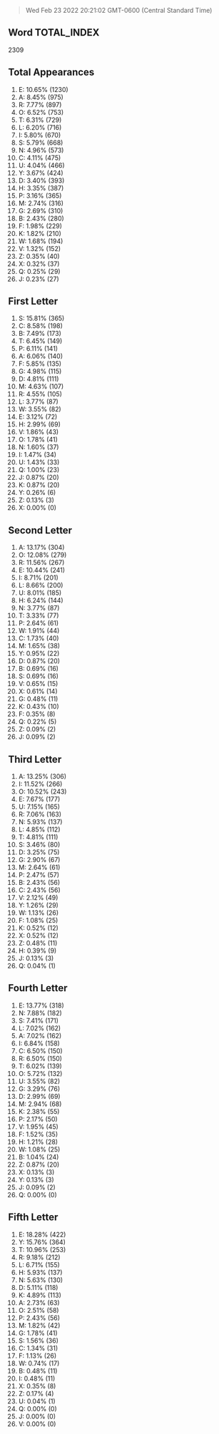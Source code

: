 > Wed Feb 23 2022 20:21:02 GMT-0600 (Central Standard Time)

## Word TOTAL_INDEX
2309

## Total Appearances

1. E: 10.65% (1230)
2. A: 8.45% (975)
3. R: 7.77% (897)
4. O: 6.52% (753)
5. T: 6.31% (729)
6. L: 6.20% (716)
7. I: 5.80% (670)
8. S: 5.79% (668)
9. N: 4.96% (573)
10. C: 4.11% (475)
11. U: 4.04% (466)
12. Y: 3.67% (424)
13. D: 3.40% (393)
14. H: 3.35% (387)
15. P: 3.16% (365)
16. M: 2.74% (316)
17. G: 2.69% (310)
18. B: 2.43% (280)
19. F: 1.98% (229)
20. K: 1.82% (210)
21. W: 1.68% (194)
22. V: 1.32% (152)
23. Z: 0.35% (40)
24. X: 0.32% (37)
25. Q: 0.25% (29)
26. J: 0.23% (27)

## First Letter

1. S: 15.81% (365)
2. C: 8.58% (198)
3. B: 7.49% (173)
4. T: 6.45% (149)
5. P: 6.11% (141)
6. A: 6.06% (140)
7. F: 5.85% (135)
8. G: 4.98% (115)
9. D: 4.81% (111)
10. M: 4.63% (107)
11. R: 4.55% (105)
12. L: 3.77% (87)
13. W: 3.55% (82)
14. E: 3.12% (72)
15. H: 2.99% (69)
16. V: 1.86% (43)
17. O: 1.78% (41)
18. N: 1.60% (37)
19. I: 1.47% (34)
20. U: 1.43% (33)
21. Q: 1.00% (23)
22. J: 0.87% (20)
23. K: 0.87% (20)
24. Y: 0.26% (6)
25. Z: 0.13% (3)
26. X: 0.00% (0)

## Second Letter

1. A: 13.17% (304)
2. O: 12.08% (279)
3. R: 11.56% (267)
4. E: 10.44% (241)
5. I: 8.71% (201)
6. L: 8.66% (200)
7. U: 8.01% (185)
8. H: 6.24% (144)
9. N: 3.77% (87)
10. T: 3.33% (77)
11. P: 2.64% (61)
12. W: 1.91% (44)
13. C: 1.73% (40)
14. M: 1.65% (38)
15. Y: 0.95% (22)
16. D: 0.87% (20)
17. B: 0.69% (16)
18. S: 0.69% (16)
19. V: 0.65% (15)
20. X: 0.61% (14)
21. G: 0.48% (11)
22. K: 0.43% (10)
23. F: 0.35% (8)
24. Q: 0.22% (5)
25. Z: 0.09% (2)
26. J: 0.09% (2)

## Third Letter

1. A: 13.25% (306)
2. I: 11.52% (266)
3. O: 10.52% (243)
4. E: 7.67% (177)
5. U: 7.15% (165)
6. R: 7.06% (163)
7. N: 5.93% (137)
8. L: 4.85% (112)
9. T: 4.81% (111)
10. S: 3.46% (80)
11. D: 3.25% (75)
12. G: 2.90% (67)
13. M: 2.64% (61)
14. P: 2.47% (57)
15. B: 2.43% (56)
16. C: 2.43% (56)
17. V: 2.12% (49)
18. Y: 1.26% (29)
19. W: 1.13% (26)
20. F: 1.08% (25)
21. K: 0.52% (12)
22. X: 0.52% (12)
23. Z: 0.48% (11)
24. H: 0.39% (9)
25. J: 0.13% (3)
26. Q: 0.04% (1)

## Fourth Letter

1. E: 13.77% (318)
2. N: 7.88% (182)
3. S: 7.41% (171)
4. L: 7.02% (162)
5. A: 7.02% (162)
6. I: 6.84% (158)
7. C: 6.50% (150)
8. R: 6.50% (150)
9. T: 6.02% (139)
10. O: 5.72% (132)
11. U: 3.55% (82)
12. G: 3.29% (76)
13. D: 2.99% (69)
14. M: 2.94% (68)
15. K: 2.38% (55)
16. P: 2.17% (50)
17. V: 1.95% (45)
18. F: 1.52% (35)
19. H: 1.21% (28)
20. W: 1.08% (25)
21. B: 1.04% (24)
22. Z: 0.87% (20)
23. X: 0.13% (3)
24. Y: 0.13% (3)
25. J: 0.09% (2)
26. Q: 0.00% (0)

## Fifth Letter

1. E: 18.28% (422)
2. Y: 15.76% (364)
3. T: 10.96% (253)
4. R: 9.18% (212)
5. L: 6.71% (155)
6. H: 5.93% (137)
7. N: 5.63% (130)
8. D: 5.11% (118)
9. K: 4.89% (113)
10. A: 2.73% (63)
11. O: 2.51% (58)
12. P: 2.43% (56)
13. M: 1.82% (42)
14. G: 1.78% (41)
15. S: 1.56% (36)
16. C: 1.34% (31)
17. F: 1.13% (26)
18. W: 0.74% (17)
19. B: 0.48% (11)
20. I: 0.48% (11)
21. X: 0.35% (8)
22. Z: 0.17% (4)
23. U: 0.04% (1)
24. Q: 0.00% (0)
25. J: 0.00% (0)
26. V: 0.00% (0)

